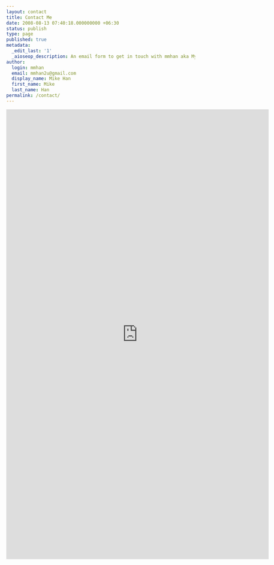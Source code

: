 ```yaml
---
layout: contact
title: Contact Me
date: 2008-08-13 07:40:18.000000000 +06:30
status: publish
type: page
published: true
metadata:
  _edit_last: '1'
  _aioseop_description: An email form to get in touch with mmhan aka Myat Min Han.
author:
  login: mmhan
  email: mmhan2u@gmail.com
  display_name: Mike Han
  first_name: Mike
  last_name: Han
permalink: /contact/
---
```

<iframe src="https://docs.google.com/forms/d/e/1FAIpQLSfG9O4saItdE93Va0KVvdrbxdTHMJo63ukO42GT4i3M7RM2sQ/viewform?embedded=true" width="700" height="1200" frameborder="0" marginheight="0" marginwidth="0">Loading...</iframe>